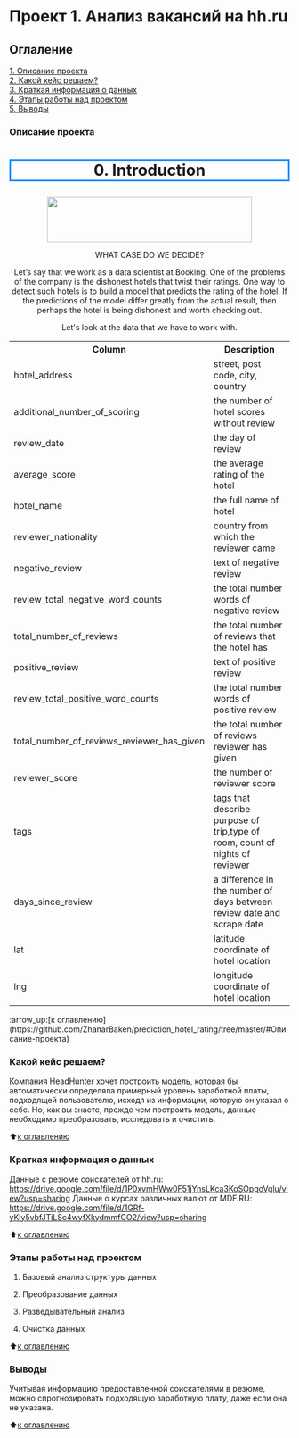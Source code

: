 # Проект 1. Анализ вакансий на hh.ru

## Оглаление
[1.  Описание проекта](https://github.com/ZhanarBaken/prediction_hotel_rating/tree/master/Project_1#Описание-проекта)  
[2. Какой кейс решаем?](https://github.com/ZhanarBaken/prediction_hotel_rating/tree/master/Project_1#Какой-кейс-решаем)  
[3. Краткая информация о данных](https://github.com/ZhanarBaken/prediction_hotel_rating/tree/master/Project_1#Краткая-информация-о-данных)  
[4. Этапы работы над проектом](https://github.com/ZhanarBaken/prediction_hotel_rating/tree/master/Project_1#Этапы-работы-над-проектом)  
[5. Выводы](https://github.com/ZhanarBaken/prediction_hotel_rating/tree/master/Project_1#Выводы)   


### Описание проекта 
# <p style="border:3px solid DodgerBlue;text-align:center;font-size:100%;">0. Introduction</p>
<div class="alert alert-info" role="alert">
    
<center> <img src="https://upload.wikimedia.org/wikipedia/commons/e/e3/Booking.com_logo2.png" style="width:368px;height:81px;"> 
    
  WHAT CASE DO WE DECIDE?   
   
Let’s say that we work as a data scientist at Booking. One of the problems of the company is the dishonest hotels that twist their ratings. One way to detect such hotels is to build a model that predicts the rating of the hotel. If the predictions of the model differ greatly from the actual result, then perhaps the hotel is being dishonest and worth checking out.
    
Let's look at the data that we have to work with.
    
    
<table >
   <tr>
    <th>Column</th>
    <th>Description</th>
  </tr>
  
   <tr>
    <td>hotel_address</td>
    <td>street, post code, city, country </td>
  </tr>
    
   <tr>
    <td>additional_number_of_scoring</td>
    <td>the number of hotel scores without review </td>
  </tr> 
    
  <tr>
    <td>review_date</td>
    <td>the day of review </td>
  </tr>

  <tr>
    <td>average_score</td>
    <td>the average rating of the hotel </td>
  </tr>
    
   <tr>
    <td>hotel_name</td>
    <td>the full name of hotel </td>
  </tr>
    
   <tr>
    <td>reviewer_nationality</td>
    <td>country from which the reviewer came </td>
  </tr>
    
   <tr>
    <td>negative_review </td>
    <td>text of negative review </td>
  </tr> 
   
   <tr>
    <td>review_total_negative_word_counts </td>
    <td>the total number words of negative review </td>
  </tr>  
    
   <tr>
    <td>total_number_of_reviews </td>
    <td>the total number of reviews that the hotel has </td>
  </tr>  
    
   <tr>
    <td>positive_review</td>
    <td>text of positive review </td>
  </tr> 

   </tr> 
    
   <tr>
    <td>review_total_positive_word_counts</td>
    <td>the total number words of positive review </td>
  </tr> 
    
  <tr>
    <td>total_number_of_reviews_reviewer_has_given</td>
    <td>the total number of reviews reviewer has given </td>
  </tr> 
    
   <tr>
    <td>reviewer_score</td>
    <td>the number of reviewer score </td>
  </tr> 
    
   <tr>
    <td>tags</td>
    <td>tags that describe purpose of trip,type of room, count of nights of reviewer </td>
  </tr> 
    
   <tr>
    <td>days_since_review</td>
    <td>a difference in the number of days between review date and scrape date</td>
  </tr> 
    
   <tr>
    <td>lat</td>
    <td>latitude coordinate of hotel location </td>
  </tr> 
    
   <tr>
    <td>lng</td>
    <td>longitude coordinate of hotel location </td>
  </tr> 
      
</table>
    
</div>
:arrow_up:[к оглавлению](https://github.com/ZhanarBaken/prediction_hotel_rating/tree/master/#Описание-проекта)  

### Какой кейс решаем?
Компания HeadHunter хочет построить модель, которая бы автоматически определяла примерный уровень заработной платы, подходящей пользователю, исходя из информации, которую он указал о себе. Но, как вы знаете, прежде чем построить модель, данные необходимо преобразовать, исследовать и очистить.

:arrow_up:[к оглавлению](https://github.com/ZhanarBaken/prediction_hotel_rating/tree/master/Project_1#Описание-проекта)


### Краткая информация о данных

Данные с резюме соискателей от hh.ru: https://drive.google.com/file/d/1P0xvmHWw0F51jYnsLKca3KoSOpgoVglu/view?usp=sharing
Данные о курсах различных валют от MDF.RU: https://drive.google.com/file/d/1GRf-yKly5vbfJTjLSc4wyfXkydmmfCO2/view?usp=sharing

:arrow_up:[к оглавлению](https://github.com/ZhanarBaken/data_science_zhanar/tree/main/Project_1#Оглаление)


### Этапы работы над проектом  

1. Базовый анализ структуры данных

2. Преобразование данных

3. Разведывательный анализ

4. Очистка данных

:arrow_up:[к оглавлению](https://github.com/ZhanarBaken/data_science_zhanar/tree/main/Project_1#Оглаление)


### Выводы
Учитывая информацию предоставленной  соискателями в резюме, можно спрогнозировать подходящую заработную плату, даже если она не указана. 

:arrow_up:[к оглавлению](https://github.com/ZhanarBaken/data_science_zhanar/tree/main/Project_1#Оглаление)